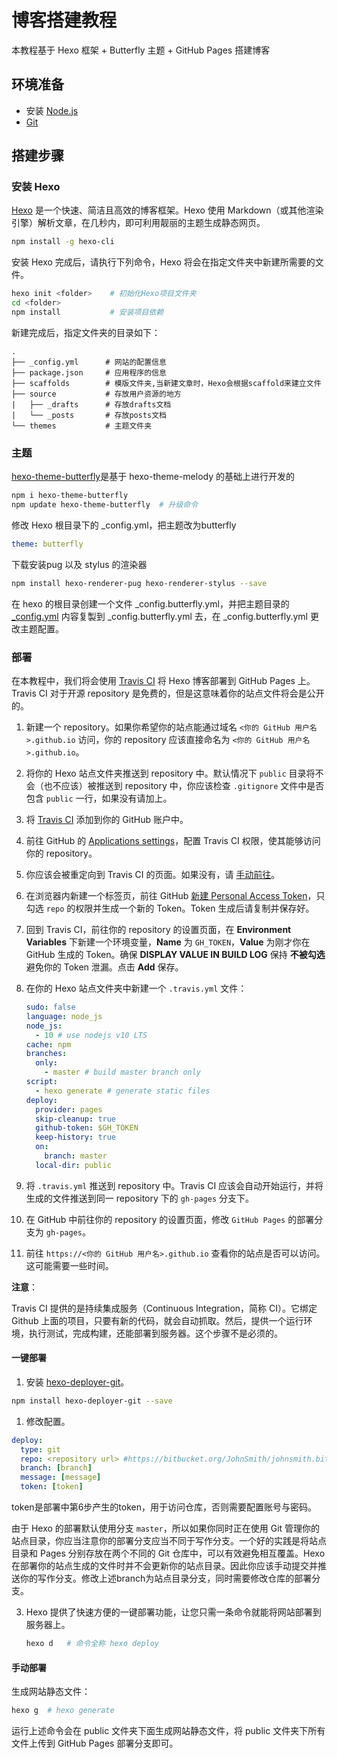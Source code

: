 # 博客搭建教程 

本教程基于 Hexo 框架 + Butterfly 主题 + GitHub Pages 搭建博客

## 环境准备

- 安装 [Node.js](http://nodejs.org/)
- [Git](http://git-scm.com/)

## 搭建步骤

### 安装 Hexo

[Hexo](https://hexo.io/zh-cn/docs/) 是一个快速、简洁且高效的博客框架。Hexo 使用 Markdown（或其他渲染引擎）解析文章，在几秒内，即可利用靓丽的主题生成静态网页。

```bash
npm install -g hexo-cli
```

安装 Hexo 完成后，请执行下列命令，Hexo 将会在指定文件夹中新建所需要的文件。

```bash
hexo init <folder>    # 初始化Hexo项目文件夹
cd <folder>
npm install           # 安装项目依赖
```

新建完成后，指定文件夹的目录如下：

```
.
├── _config.yml      # 网站的配置信息
├── package.json     # 应用程序的信息
├── scaffolds        # 模版文件夹,当新建文章时，Hexo会根据scaffold来建立文件
├── source           # 存放用户资源的地方
|   ├── _drafts      # 存放drafts文档
|   └── _posts       # 存放posts文档
└── themes           # 主题文件夹
```

### 主题

[hexo-theme-butterfly](https://butterfly.js.org/)是基于 hexo-theme-melody 的基础上进行开发的

```bash
npm i hexo-theme-butterfly
npm update hexo-theme-butterfly  # 升级命令
```

修改 Hexo 根目录下的 _config.yml，把主题改为butterfly

```yaml
theme: butterfly
```

 下载安装pug 以及 stylus 的渲染器

```bash
npm install hexo-renderer-pug hexo-renderer-stylus --save
```

在 hexo 的根目录创建一个文件 _config.butterfly.yml，并把主题目录的 [\_config.yml](https://github.com/jerryc127/hexo-theme-butterfly) 内容复製到 _config.butterfly.yml 去，在 _config.butterfly.yml 更改主题配置。

### 部署

在本教程中，我们将会使用 [Travis CI](https://travis-ci.com/) 将 Hexo 博客部署到 GitHub Pages 上。Travis CI 对于开源 repository 是免费的，但是这意味着你的站点文件将会是公开的。

1. 新建一个 repository。如果你希望你的站点能通过域名 `<你的 GitHub 用户名>.github.io` 访问，你的 repository 应该直接命名为 `<你的 GitHub 用户名>.github.io`。

2. 将你的 Hexo 站点文件夹推送到 repository 中。默认情况下 `public` 目录将不会（也不应该）被推送到 repository 中，你应该检查 `.gitignore` 文件中是否包含 `public` 一行，如果没有请加上。

3. 将 [Travis CI](https://github.com/marketplace/travis-ci) 添加到你的 GitHub 账户中。

4. 前往 GitHub 的 [Applications settings](https://github.com/settings/installations)，配置 Travis CI 权限，使其能够访问你的 repository。

5. 你应该会被重定向到 Travis CI 的页面。如果没有，请 [手动前往](https://travis-ci.com/)。

6. 在浏览器内新建一个标签页，前往 GitHub [新建 Personal Access Token](https://github.com/settings/tokens)，只勾选 `repo` 的权限并生成一个新的 Token。Token 生成后请复制并保存好。

7. 回到 Travis CI，前往你的 repository 的设置页面，在 **Environment Variables** 下新建一个环境变量，**Name** 为 `GH_TOKEN`，**Value** 为刚才你在 GitHub 生成的 Token。确保 **DISPLAY VALUE IN BUILD LOG** 保持 **不被勾选** 避免你的 Token 泄漏。点击 **Add** 保存。

8. 在你的 Hexo 站点文件夹中新建一个 `.travis.yml` 文件：

   ```yml
   sudo: false
   language: node_js
   node_js:
     - 10 # use nodejs v10 LTS
   cache: npm
   branches:
     only:
       - master # build master branch only
   script:
     - hexo generate # generate static files
   deploy:
     provider: pages
     skip-cleanup: true
     github-token: $GH_TOKEN
     keep-history: true
     on:
       branch: master
     local-dir: public
   ```

9. 将 `.travis.yml` 推送到 repository 中。Travis CI 应该会自动开始运行，并将生成的文件推送到同一 repository 下的 `gh-pages` 分支下。

10. 在 GitHub 中前往你的 repository 的设置页面，修改 `GitHub Pages` 的部署分支为 `gh-pages`。

11. 前往 `https://<你的 GitHub 用户名>.github.io` 查看你的站点是否可以访问。这可能需要一些时间。

**注意**：

Travis CI 提供的是持续集成服务（Continuous Integration，简称 CI）。它绑定 Github 上面的项目，只要有新的代码，就会自动抓取。然后，提供一个运行环境，执行测试，完成构建，还能部署到服务器。这个步骤不是必须的。

#### 一键部署

1. 安装 [hexo-deployer-git](https://github.com/hexojs/hexo-deployer-git)。

```bash
npm install hexo-deployer-git --save
```

1. 修改配置。

```yml
deploy:
  type: git
  repo: <repository url> #https://bitbucket.org/JohnSmith/johnsmith.bitbucket.io
  branch: [branch]
  message: [message]
  token: [token]
```

token是部署中第6步产生的token，用于访问仓库，否则需要配置账号与密码。

由于 Hexo 的部署默认使用分支 `master`，所以如果你同时正在使用 Git 管理你的站点目录，你应当注意你的部署分支应当不同于写作分支。一个好的实践是将站点目录和 Pages 分别存放在两个不同的 Git 仓库中，可以有效避免相互覆盖。Hexo 在部署你的站点生成的文件时并不会更新你的站点目录。因此你应该手动提交并推送你的写作分支。修改上述branch为站点目录分支，同时需要修改仓库的部署分支。

3. Hexo 提供了快速方便的一键部署功能，让您只需一条命令就能将网站部署到服务器上。

   ```bash
   hexo d   # 命令全称 hexo deploy
   ```


#### 手动部署

生成网站静态文件：

```bash
hexo g  # hexo generate
```

运行上述命令会在 public 文件夹下面生成网站静态文件，将 public 文件夹下所有文件上传到 GitHub Pages 部署分支即可。

